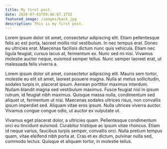 ```yaml
---
title: My first post.
date: 2020-07-01T09:46:07.173Z
featured_image: /images/back.jpg
description: This is my first post.
---
```

Lorem ipsum dolor sit amet, consectetur adipiscing elit. Etiam pellentesque felis ac est porta, laoreet mollis nisl vestibulum. In nec tempus erat. Donec eu ultricies erat. Maecenas facilisis dictum nunc quis vehicula. Etiam nec ligula feugiat, cursus lacus at, fermentum ex. Nunc sed mi nisi. Vivamus molestie auctor neque, euismod semper tellus. Nunc semper laoreet erat, ut malesuada felis viverra a.

Lorem ipsum dolor sit amet, consectetur adipiscing elit. Mauris sem tortor, molestie eu elit sit amet, laoreet posuere magna. Nulla at metus sollicitudin, sodales turpis in, placerat ipsum. Aenean porttitor maximus interdum. Nullam blandit magna sed vestibulum maximus. Fusce feugiat nisl in ipsum rutrum, id feugiat nibh maximus. Quisque massa nulla, condimentum sed aliquet ut, fermentum ut nisi. Maecenas sodales ultrices risus, non convallis ipsum imperdiet sed. Aliquam vitae eros ipsum. Nulla ultrices viverra auctor. Vivamus congue congue odio, ut auctor ex vulputate ut.

Vivamus eget placerat dolor, a ultricies quam. Pellentesque condimentum orci eu tincidunt euismod. Curabitur tristique ac ipsum vitae rhoncus. Etiam id neque varius, faucibus turpis semper, convallis orci. Nulla pretium tempus quam, vitae eleifend nibh porta at. Cras et ex dictum, pulvinar nulla sed, commodo lectus. Quisque et aliquam tortor, in molestie tellus.
